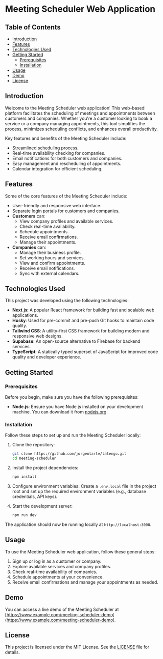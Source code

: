 # Meeting Scheduler Web Application

## Table of Contents

- [Introduction](#introduction)
- [Features](#features)
- [Technologies Used](#technologies-used)
- [Getting Started](#getting-started)
  - [Prerequisites](#prerequisites)
  - [Installation](#installation)
- [Usage](#usage)
- [Demo](#demo)
- [License](#license)

## Introduction

Welcome to the Meeting Scheduler web application! This web-based platform facilitates the scheduling of meetings and appointments between customers and companies. Whether you're a customer looking to book a service or a company managing appointments, this tool simplifies the process, minimizes scheduling conflicts, and enhances overall productivity.

Key features and benefits of the Meeting Scheduler include:

- Streamlined scheduling process.
- Real-time availability checking for companies.
- Email notifications for both customers and companies.
- Easy management and rescheduling of appointments.
- Calendar integration for efficient scheduling.

## Features

Some of the core features of the Meeting Scheduler include:

- User-friendly and responsive web interface.
- Separate login portals for customers and companies.
- **Customers** can:
  - View company profiles and available services.
  - Check real-time availability.
  - Schedule appointments.
  - Receive email confirmations.
  - Manage their appointments.
- **Companies** can:
  - Manage their business profile.
  - Set working hours and services.
  - View and confirm appointments.
  - Receive email notifications.
  - Sync with external calendars.

## Technologies Used

This project was developed using the following technologies:

- **Next.js**: A popular React framework for building fast and scalable web applications.
- **Husky**: Used for pre-commit and pre-push Git hooks to maintain code quality.
- **Tailwind CSS**: A utility-first CSS framework for building modern and responsive web designs.
- **Supabase**: An open-source alternative to Firebase for backend services.
- **TypeScript**: A statically typed superset of JavaScript for improved code quality and developer experience.

## Getting Started

### Prerequisites

Before you begin, make sure you have the following prerequisites:

- **Node.js**: Ensure you have Node.js installed on your development machine. You can download it from [nodejs.org](https://nodejs.org/).

### Installation

Follow these steps to set up and run the Meeting Scheduler locally:

1. Clone the repository:

   ```bash
   git clone https://github.com/jorgeolarte/latengo.git
   cd meeting-scheduler
   ```

2. Install the project dependencies:

   ```bash
   npm install
   ```

3. Configure environment variables: Create a `.env.local` file in the project root and set up the required environment variables (e.g., database credentials, API keys).

4. Start the development server:

   ```bash
   npm run dev
   ```

The application should now be running locally at `http://localhost:3000`.

## Usage

To use the Meeting Scheduler web application, follow these general steps:

1. Sign up or log in as a customer or company.
2. Explore available services and company profiles.
3. Check real-time availability of companies.
4. Schedule appointments at your convenience.
5. Receive email confirmations and manage your appointments as needed.

## Demo

You can access a live demo of the Meeting Scheduler at [https://www.example.com/meeting-scheduler-demo](https://www.example.com/meeting-scheduler-demo).

## License

This project is licensed under the MIT License. See the [LICENSE](LICENSE) file for details.
